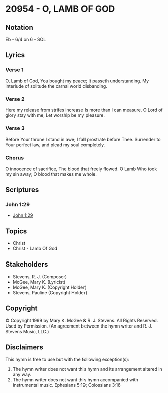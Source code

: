 # 20954 - O, LAMB OF GOD

## Notation

Eb - 6/4 on 6 - SOL

## Lyrics

### Verse 1

O, Lamb of God, You bought my peace; It passeth understanding. My interlude of solitude the carnal world disbanding.

### Verse 2

Here my release from strifes increase Is more than I can measure.  O Lord of glory stay with me, Let worship be my pleasure.

### Verse 3

Before Your throne I stand in awe; I fall prostrate before Thee.  Surrender to Your perfect law, and plead my soul completely.

### Chorus

O innocence of sacrifice, The blood that freely flowed.  O Lamb Who took my sin away; O blood that makes me whole.


## Scriptures

### John 1:29

- [John 1:29](https://www.biblegateway.com/passage/?search=John%201%3A29)


## Topics

- Christ
- Christ - Lamb Of God

## Stakeholders

- Stevens, R. J. (Composer)
- McGee, Mary K. (Lyricist)
- McGee, Mary K. (Copyright Holder)
- Stevens, Pauline (Copyright Holder)

## Copyright

© Copyright 1999 by Mary K. McGee & R. J. Stevens. All Rights Reserved. Used by Permission.
(An agreement between the hymn writer and R. J. Stevens Music, LLC.)

## Disclaimers

This hymn is free to use but with the following exception(s):
1. The hymn writer does not want this hymn and its arrangement altered in any way.
2. The hymn writer does not want this hymn accompanied with instrumental music.
Ephesians 5:19; Colossians 3:16

